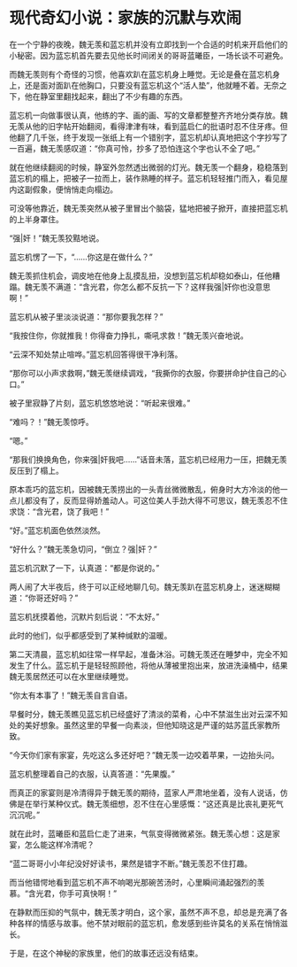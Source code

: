 # 现代奇幻小说：家族的沉默与欢闹

在一个宁静的夜晚，魏无羡和蓝忘机并没有立即找到一个合适的时机来开启他们的小秘密。因为蓝忘机首先要去见他长时间闭关的哥哥蓝曦臣，一场长谈不可避免。

而魏无羡则有个奇怪的习惯，他喜欢趴在蓝忘机身上睡觉。无论是叠在蓝忘机身上，还是面对面趴在他胸口，只要没有蓝忘机这个“活人垫”，他就睡不着。无奈之下，他在静室里翻找起来，翻出了不少有趣的东西。

蓝忘机一向做事很认真，他练的字、画的画、写的文章都整整齐齐地分类存放。魏无羡从他的旧字帖开始翻阅，看得津津有味，看到蓝启仁的批语时忍不住牙疼。但他翻了几千张，终于发现一张纸上有一个错别字，蓝忘机却认真地把这个字抄写了一百遍，魏无羡感叹道：“你真可怜，抄多了恐怕连这个字也认不全了吧。”

就在他继续翻阅的时候，静室外忽然透出微弱的灯光。魏无羡一个翻身，稳稳落到蓝忘机的榻上，把被子一拉而上，装作熟睡的样子。蓝忘机轻轻推门而入，看见屋内这副假象，便悄悄走向榻边。

可没等他靠近，魏无羡突然从被子里冒出个脑袋，猛地把被子掀开，直接把蓝忘机的上半身罩住。

“强|奸！”魏无羡狡黠地说。

蓝忘机愣了一下，“……你这是在做什么？”

魏无羡抓住机会，调皮地在他身上乱摸乱扭，没想到蓝忘机却稳如泰山，任他糟蹋。魏无羡不满道：“含光君，你怎么都不反抗一下？这样我强|奸你也没意思啊！”

蓝忘机从被子里淡淡说道：“那你要我怎样？”

“我按住你，你就推我！你得奋力挣扎，嘶吼求救！”魏无羡兴奋地说。

“云深不知处禁止喧哗。”蓝忘机回答得很干净利落。

“那你可以小声求救啊，”魏无羡继续调戏，“我撕你的衣服，你要拼命护住自己的心口。”

被子里寂静了片刻，蓝忘机悠悠地说：“听起来很难。”

“难吗？！”魏无羡惊呼。

“嗯。”

“那我们换换角色，你来强|奸我吧……”话音未落，蓝忘机已经用力一压，把魏无羡反压到了榻上。

原本乖巧的蓝忘机，因被魏无羡捞出的一头青丝微微散乱，俯身时大方冷淡的他一点儿都没有了，反而显得娇羞动人。可这位美人手劲大得不可思议，魏无羡忍不住求饶：“含光君，饶了我吧！”

“好。”蓝忘机面色依然淡然。

“好什么？”魏无羡急切问，“倒立？强|奸？”

蓝忘机沉默了一下，认真道：“都是你说的。”

两人闹了大半夜后，终于可以正经地聊几句。魏无羡趴在蓝忘机身上，迷迷糊糊道：“你哥还好吗？”

蓝忘机抚摸着他，沉默片刻后说：“不太好。”

此时的他们，似乎都感受到了某种缄默的温暖。

第二天清晨，蓝忘机如往常一样早起，准备沐浴。可魏无羡还在睡梦中，完全不知发生了什么。蓝忘机于是轻轻照顾他，将他从薄被里抱出来，放进洗澡桶中，结果魏无羡居然还可以在水里继续睡觉。

“你太有本事了！”魏无羡自言自语。

早餐时分，魏无羡瞧见蓝忘机已经盛好了清淡的菜肴，心中不禁滋生出对云深不知处的美好想象。虽然这里的早餐一向素淡，但他知晓这是严谨的姑苏蓝氏家教所致。

“今天你们家有家宴，先吃这么多还好吧？”魏无羡一边咬着苹果，一边抬头问。

蓝忘机整理着自己的衣服，认真答道：“先果腹。”

而真正的家宴则是冷清得异于魏无羡的期待，蓝家人严肃地坐着，没有人说话，仿佛是在举行某种仪式。魏无羡细想，忍不住在心里感慨：“这还真是比丧礼更死气沉沉呢。”

就在此时，蓝曦臣和蓝启仁走了进来，气氛变得微微紧张。魏无羡心想：这是家宴，怎么能这样冷清呢？

“蓝二哥哥小小年纪没好好读书，果然是错字不断。”魏无羡忍不住打趣。

而当他错愕地看到蓝忘机不声不响喝光那碗苦汤时，心里瞬间涌起强烈的羡慕。“含光君，你手可真快啊！”

在静默而压抑的气氛中，魏无羡才明白，这个家，虽然不声不息，却总是充满了各种各样的情感与故事。他不禁对眼前的蓝忘机，愈发感到些许莫名的关系在悄悄滋长。

于是，在这个神秘的家族里，他们的故事还远没有结束。